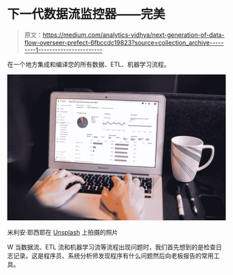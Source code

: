 # 下一代数据流监控器——完美

> 原文：<https://medium.com/analytics-vidhya/next-generation-of-data-flow-overseer-prefect-6fbccdc19823?source=collection_archive---------1----------------------->

在一个地方集成和编译您的所有数据、ETL、机器学习流程。

![](img/7a65b50da630a9a7ef54c07cbcfadbe5.png)

米利安·耶西耶在 [Unsplash](https://unsplash.com?utm_source=medium&utm_medium=referral) 上拍摄的照片

W 当数据流、ETL 流和机器学习流等流程出现问题时，我们首先想到的是检查日志记录。这是程序员、系统分析师发现程序有什么问题然后向老板报告的常用工具。